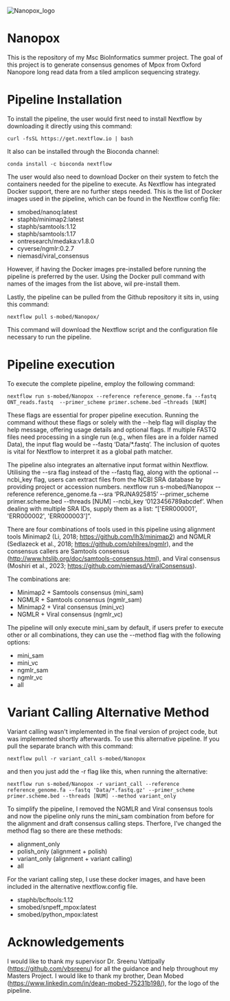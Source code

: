 ![Nanopox_logo](https://github.com/s-mobed/Nanopox/assets/91598812/f98e6d73-324a-43ef-8075-cf901def55b5)


# Nanopox
This is the repository of my Msc BioInformatics summer project. The goal of this project is to generate consensus genomes of Mpox from Oxford Nanopore long read data from a tiled amplicon sequencing strategy. 

# Pipeline Installation

To install the pipeline, the user would first need to install Nextflow by downloading it directly using this command: 

    curl -fsSL https://get.nextflow.io | bash

It also can be installed through the Bioconda channel:

    conda install -c bioconda nextflow

The user would also need to download Docker on their system to fetch the containers needed for the pipeline to execute. As Nextflow has integrated Docker support, there are no further steps needed. This is the list of Docker images used in the pipeline, which can be found in the Nextflow config file:
 
-	smobed/nanoq:latest
-	staphb/minimap2:latest
-	staphb/samtools:1.12
-	staphb/samtools:1.17
-	ontresearch/medaka:v1.8.0
-	cyverse/ngmlr:0.2.7
-	niemasd/viral_consensus

However, if having the Docker images pre-installed before running the pipeline is preferred by the user. Using the Docker pull command with names of the images from the list above, wil pre-install them.

Lastly, the pipeline can be pulled from the Github repository it sits in, using this command:

    nextflow pull s-mobed/Nanopox/

This command will download the Nextflow script and the configuration file necessary to run the pipeline.



# Pipeline execution
To execute the complete pipeline, employ the following command:

    nextflow run s-mobed/Nanopox --reference reference_genome.fa --fastq ONT_reads.fastq  --primer_scheme primer.scheme.bed –threads [NUM] 

These flags are essential for proper pipeline execution. Running the command without these flags or solely with the --help flag will display the help message, offering usage details and optional flags. If multiple FASTQ files need processing in a single run (e.g., when files are in a folder named Data), the input flag would be --fastq ‘Data/*.fastq’. The inclusion of quotes is vital for Nextflow to interpret it as a global path matcher.

The pipeline also integrates an alternative input format within Nextflow. Utilising the --sra flag instead of the --fastq flag, along with the optional --ncbi_key flag, users can extract files from the NCBI SRA database by providing project or accession numbers.
nextflow run s-mobed/Nanopox --reference reference_genome.fa --sra ‘PRJNA925815’  --primer_scheme primer.scheme.bed --threads [NUM] --ncbi_key ‘0123456789abcdef’. When dealing with multiple SRA IDs, supply them as a list: “['ERR000001', 'ERR000002', 'ERR000003']”.

There are four combinations of tools used in this pipeline using alignment tools Minimap2 (Li, 2018; https://github.com/lh3/minimap2) and NGMLR (Sedlazeck et al., 2018; https://github.com/philres/ngmlr), and the consensus callers are Samtools consensus (http://www.htslib.org/doc/samtools-consensus.html), and Viral consensus (Moshiri et al., 2023; https://github.com/niemasd/ViralConsensus). 

The combinations are:
-	Minimap2 + Samtools consensus  (mini_sam)
-	NGMLR + Samtools consensus  (ngmlr_sam)
-	Minimap2 + Viral consensus (mini_vc)
-	NGMLR + Viral consensus (ngmlr_vc)

The pipeline will only execute mini_sam by default, if users prefer to execute other or all combinations, they can use the --method flag with the following options: 
- mini_sam 
- mini_vc 
- ngmlr_sam
- ngmlr_vc 
- all

# Variant Calling Alternative Method

Variant calling wasn't implemented in the final version of project code, but was implemented shortly afterwards. To use this alternative  pipeline. If you pull the separate branch with this command:

    nextflow pull -r variant_call s-mobed/Nanopox

and then you just add the -r flag like this, when running the alternative:

    nextflow run s-mobed/Nanopox -r variant_call --reference reference_genome.fa --fastq 'Data/*.fastq.gz' --primer_scheme primer.scheme.bed --threads [NUM] --method variant_only

To simplify the pipeline, I removed the NGMLR and Viral consensus tools and now the pipeline only runs the mini_sam combination from before for the alignment and draft consensus calling steps. Therfore, I’ve changed the method flag so there are these methods:

- alignment_only
- polish_only (alignment + polish) 
- variant_only (alignment + variant calling)
- all

For the variant calling step, I use these docker images, and have been included in the alternative nextflow.config file.

- staphb/bcftools:1.12
- smobed/snpeff_mpox:latest
- smobed/python_mpox:latest

# Acknowledgements

I would like to thank my supervisor Dr. Sreenu Vattipally (https://github.com/vbsreenu) for all the guidance and help throughout my Masters Project. I would like to thank my brother, Dean Mobed (https://www.linkedin.com/in/dean-mobed-75231b198/), for the logo of the pipeline.
